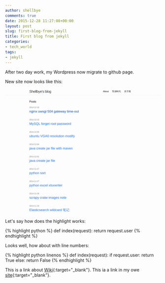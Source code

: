 ```yaml
---
author: shellbye
comments: true
date: 2015-12-28 11:27:08+00:00
layout: post
slug: first-blog-from-jekyll
title: First blog from jekyll
categories:
- tech_world
tags:
- jekyll
---
```


After two day work, my Wordpress now migrate to github page.

New site now looks like this:

![My new site](/assets/Screenshot.png)

Let's say how does the highlight works:

{% highlight python %}
def index(request):
    return request.user
{% endhighlight %}

Looks well, how about with line numbers:

{% highlight python linenos %}
def index(request):
    if request.user:
        return True
    else:
        return False
{% endhighlight %}

This is a link about [Wiki]{:target="_blank"}.
This ia a link in my owe [site]{:target="_blank"}.

[Wiki]:https://en.wikipedia.org/wiki/List_of_HTTP_header_fields#Common_non-standard_request_fields
[site]:/blog/poet/
